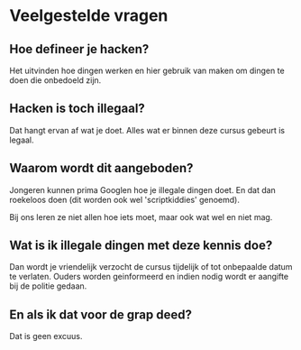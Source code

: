 # Veelgestelde vragen

## Hoe defineer je hacken?

Het uitvinden hoe dingen werken en hier gebruik van maken
om dingen te doen die onbedoeld zijn.

## Hacken is toch illegaal?

Dat hangt ervan af wat je doet. Alles wat er binnen deze cursus gebeurt is legaal.

## Waarom wordt dit aangeboden?

Jongeren kunnen prima Googlen hoe je illegale dingen
doet. En dat dan roekeloos doen (dit worden ook wel 'scriptkiddies' genoemd).

Bij ons leren ze niet allen hoe iets moet, maar ook wat wel
en niet mag.

## Wat is ik illegale dingen met deze kennis doe?

Dan wordt je vriendelijk verzocht de cursus tijdelijk of tot onbepaalde datum te verlaten.
Ouders worden geinformeerd en indien nodig wordt er aangifte bij de politie gedaan.

## En als ik dat voor de grap deed?

Dat is geen excuus.
